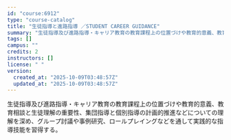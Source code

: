 ```yaml
---
id: "course:6912"
type: "course-catalog"
title: "生徒指導と進路指導 ／STUDENT CAREER GUIDANCE"
summary: "生徒指導及び進路指導・キャリア教育の教育課程上の位置づけや教育的意義、教育相談と生徒理解の重要性、集団指導と個別指導の計画的推進などについての理解を深め、グループ討議や事例研究、ロールプレイングなどを通して実践的な指導技能を習得する。"
tags: []
campus: ""
credits: 2
instructors: []
license: " "
version:
  created_at: "2025-10-09T03:48:57Z"
  updated_at: "2025-10-09T03:48:57Z"
---
```


生徒指導及び進路指導・キャリア教育の教育課程上の位置づけや教育的意義、教育相談と生徒理解の重要性、集団指導と個別指導の計画的推進などについての理解を深め、グループ討議や事例研究、ロールプレイングなどを通して実践的な指導技能を習得する。

